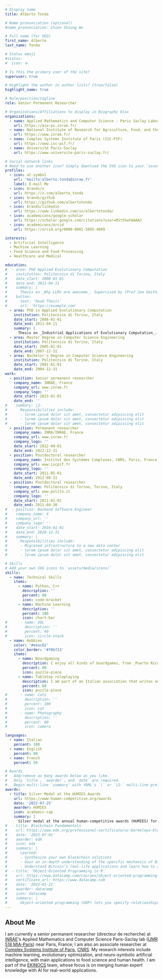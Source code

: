 ```yaml
---
# Display name
title: Alberto Tonda

# Name pronunciation (optional)
#name_pronunciation: Chien Shiung Wu

# Full name (for SEO)
first_name: Alberto
last_name: Tonda

# Status emoji
#status:
#  icon: ☕️

# Is this the primary user of the site?
superuser: true

# Highlight the author in author lists? (true/false)
highlight_name: true

# Role/position/tagline
role: Senior Permanent Researcher

# Organizations/Affiliations to display in Biography blox
organizations:
  - name: Applied Mathematics and Computer Science - Paris Saclay Laboratory
    url: https://mia-ps.inrae.fr/ 
  - name: National Institute of Research for Agriculture, Food, and the Environment
    url: https://www.inrae.fr/
  - name: Complex Systems Institute of Paris (ISC-PIF)
    url: https://www.isc-pif.fr/
  - name: Université Paris-Saclay
    url: https://www.universite-paris-saclay.fr/

# Social network links
# Need to use another icon? Simply download the SVG icon to your `assets/media/icons/` folder.
profiles:
  - icon: at-symbol
    url: 'mailto:alberto.tonda@inrae.fr'
    label: E-mail Me
  - icon: brands/x
    url: https://x.com/alberto_tonda
  - icon: brands/github
    url: https://github.com/albertotonda
  - icon: brands/linkedin
    url: https://www.linkedin.com/in/albertotonda/
  - icon: academicons/google-scholar
    url: https://scholar.google.com/citations?user=M1t5hwYAAAAJ
  - icon: academicons/orcid
    url: https://orcid.org/0000-0001-5895-4809

interests:
  - Artificial Intelligence
  - Machine Learning
  - Food Science and Food Processing
  - Healthcare and Medical

education:
#  - area: PhD Applied Evolutionary Computation
#    institution: Politecnico di Torino, Italy
#    date_start: 2008-01-01
#    date_end: 2011-04-11
#    summary: |
#      Thesis on _Why LLMs are awesome_. Supervised by [Prof Joe Smith](https://example.com). Presented papers at 5 IEEE conferences with the contributions being published in 2 Springer journals.
#    button:
#      text: 'Read Thesis'
#      url: 'https://example.com'
  - area: PhD in Applied Evolutionary Computation
    institution: Politecnico di Torino, Italy
    date_start: 2008-01-01
    date_end: 2011-04-11
    summary: |
      Thesis on _Industrial Applications of Evolutionary Computation_. Supervised by [Prof. Giovanni Squillero](https://staff.polito.it/giovanni.squillero/).
  - area: Master Degree in Computer Science Engineering
    institution: Politecnico di Torino, Italy
    date_start: 2005-01-01
    date_end: 2007-12-31
  - area: Bachelor's Degree in Computer Science Engineering
    institution: Politecnico di Torino, Italy
    date_start: 2001-01-01
    date_end: 2004-12-31
work:
  - position: Senior permanent researcher
    company_name: INRAE, France
    company_url: www.inrae.fr
    company_logo: ''
    date_start: 2023-01-01
    date_end: ''
#    summary: |2-
#      Responsibilities include:
#      - lorem ipsum dolor sit amet, consectetur adipiscing elit
#      - lorem ipsum dolor sit amet, consectetur adipiscing elit
#      - lorem ipsum dolor sit amet, consectetur adipiscing elit
  - position: Permanent researcher
    company_name: INRA/INRAE, France
    company_url: www.inrae.fr
    company_logo: ''
    date_start: 2012-09-01
    date_end: 2022-12-31
  - position: Postdoctoral researcher
    company_name: Institut des Systèmes Complexes, CNRS, Paris, France
    company_url: www.iscpif.fr
    company_logo: ''
    date_start: 2011-05-01
    date_end: 2012-08-31
  - position: Postdoctoral researcher
    company_name: Politecnico di Torino, Torino, Italy
    company_url: www.polito.it
    company_logo: ''
    date_start: 2011-01-01
    date_end: 2011-04-30
#  - position: Backend Software Engineer
#    company_name: X
#    company_url: ''
#    company_logo: ''
#    date_start: 2016-01-01
#    date_end: 2020-12-31
#    summary: |
#      Responsibilities include:
#      - Migrated infrastructure to a new data center
#      - lorem ipsum dolor sit amet, consectetur adipiscing elit
#      - lorem ipsum dolor sit amet, consectetur adipiscing elit

# Skills
# Add your own SVG icons to `assets/media/icons/`
skills:
  - name: Technical Skills
    items:
      - name: Python, C++
        description: ''
        percent: 80
        icon: code-bracket
      - name: Machine Learning
        description: ''
        percent: 100
        icon: chart-bar
#      - name: SQL
#        description: ''
#        percent: 40
#        icon: circle-stack
  - name: Hobbies
    color: '#eeac02'
    color_border: '#f0bf23'
    items:
      - name: Boardgaming
        description: I enjoy all kinds of boardgames, from _Puerto Rico_ to _Spirit Island_.
        percent: 80
        icon: puzzle-piece
      - name: Tabletop roleplaying
        description: I am part of an Italian association that writes one-shot adventures for Dungeons&Dragons and other game systems. Take a look at our website, [https://www.gruppochimera.it](https://www.gruppochimera.it)
        percent: 80
        icon: puzzle-piece
#      - name: Cats
#        description: ''
#        percent: 100
#        icon: cat
#      - name: Photography
#        description: ''
#        percent: 80
#        icon: camera

languages:
  - name: Italian
    percent: 100
  - name: English
    percent: 80
  - name: French
    percent: 50

# Awards.
#   Add/remove as many awards below as you like.
#   Only `title`, `awarder`, and `date` are required.
#   Begin multi-line `summary` with YAML's `|` or `|2-` multi-line prefix and indent 2 spaces below.
awards:
  - title: Silver Medal at the HUMIES Awards
    url: https://www.human-competitive.org/awards
    date: '2022-07-25'
    awarder: HUMIES
    icon: academic-cap
    summary: |
      Silver medal at the annual human-competitive awards (HUMIES) for the development of a machine learning approach able to automatically discover primers for viruses.
#  - title: Blockchain Fundamentals
#    url: https://www.edx.org/professional-certificate/uc-berkeleyx-blockchain-fundamentals
#    date: '2023-07-01'
#    awarder: edX
#    icon: edx
#    summary: |
#      Learned:
#      - Synthesize your own blockchain solutions
#      - Gain an in-depth understanding of the specific mechanics of Bitcoin
#      - Understand Bitcoin’s real-life applications and learn how to attack and destroy Bitcoin, Ethereum, smart contracts and Dapps, and alternatives to Bitcoin’s Proof-of-Work consensus algorithm
#  - title: 'Object-Oriented Programming in R'
#    url: https://www.datacamp.com/courses/object-oriented-programming-with-s3-and-r6-in-r
#    certificate_url: https://www.datacamp.com
#    date: '2023-01-21'
#    awarder: datacamp
#    icon: datacamp
#    summary: |
#      Object-oriented programming (OOP) lets you specify relationships between functions and the objects that they can act on, helping you manage complexity in your code. This is an intermediate level course, providing an introduction to OOP, using the S3 and R6 systems. S3 is a great day-to-day R programming tool that simplifies some of the functions that you write. R6 is especially useful for industry-specific analyses, working with web APIs, and building GUIs.
---
```


## About Me

I am currently a senior permanent researcher (directeur de recherche) at [INRAE](https://www.inrae.fr)'s Applied Mathematics and Computer Science Paris-Saclay lab ([UMR 518 MIA-Paris](https://mia-ps.inrae.fr/)) near Paris, France; I am also an associate researcher at [Complex Systems Institute of Paris](https://www.iscpif.fr), [CNRS](https://www.cnrs.fr/en). My research interests include machine learning, evolutionary optimization, and neuro-symbolic artificial intelligence, with main applications to food science and human health. I am part of the [EKINOCS](https://mia-ps.inrae.fr/ekinocs) team, whose focus is on merging human expert knowledge with AI for real-world applications.
